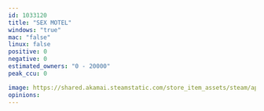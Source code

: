 ```yaml
---
id: 1033120
title: "SEX MOTEL"
windows: "true"
mac: "false"
linux: false
positive: 0
negative: 0
estimated_owners: "0 - 20000"
peak_ccu: 0

image: https://shared.akamai.steamstatic.com/store_item_assets/steam/apps/1033120/header.jpg?t=1560166690
opinions:
---
```

